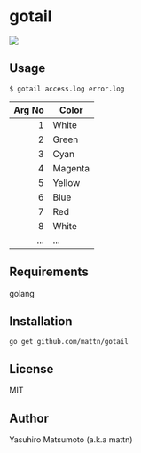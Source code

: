 # gotail

![](http://go-gyazo.appspot.com/18e1270e0d40b768.png)

## Usage

```
$ gotail access.log error.log
```

Arg No | Color
------:|--------
1      | White
2      | Green
3      | Cyan
4      | Magenta
5      | Yellow
6      | Blue
7      | Red
8      | White
...    | ...

## Requirements

golang

## Installation

```
go get github.com/mattn/gotail
```

## License

MIT

## Author

Yasuhiro Matsumoto (a.k.a mattn)
